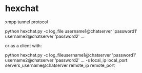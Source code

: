 hexchat
=======

xmpp tunnel protocol


python hexchat.py -c log_file username1@chatserver 'password1' username2@chatserver 'password2' ...

or as a client with:

python hexchat.py -c log_fileusername1@chatserver 'password1' username2@chatserver 'password2' ... -s local_ip local_port servers_username@chatserver remote_ip remote_port
